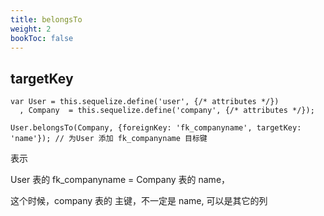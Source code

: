 ```yaml
---
title: belongsTo
weight: 2
bookToc: false
---
```


## targetKey

```
var User = this.sequelize.define('user', {/* attributes */})
  , Company  = this.sequelize.define('company', {/* attributes */});

User.belongsTo(Company, {foreignKey: 'fk_companyname', targetKey: 'name'}); // 为User 添加 fk_companyname 目标键
```

表示

User 表的 fk_companyname = Company 表的 name，

这个时候，company 表的 主键，不一定是 name, 可以是其它的列
